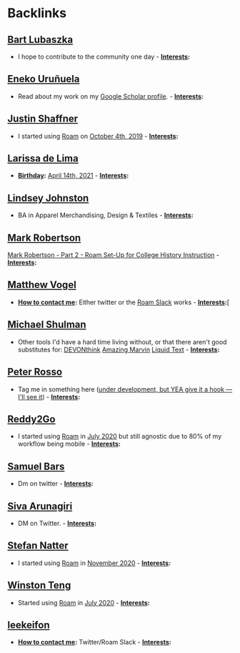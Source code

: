 
# Backlinks
## [Bart Lubaszka](<Bart Lubaszka.md>)
- I hope to contribute to the community one day
        - **[Interests](<Interests.md>):**

## [Eneko Uruñuela](<Eneko Uruñuela.md>)
- Read about my work on my [Google Scholar profile](https://scholar.google.com/citations?user=KLIjERgAAAAJ&hl=en).
        - **[Interests](<Interests.md>):**

## [Justin Shaffner](<Justin Shaffner.md>)
- I started using [Roam](<Roam.md>) on [October 4th, 2019](<October 4th, 2019.md>)
        - **[Interests](<Interests.md>):**

## [Larissa de Lima](<Larissa de Lima.md>)
- **[Birthday](<Birthday.md>):** [April 14th, 2021](<April 14th, 2021.md>)
        - **[Interests](<Interests.md>):**

## [Lindsey Johnston](<Lindsey Johnston.md>)
- BA in Apparel Merchandising, Design & Textiles
        - **[Interests](<Interests.md>):**

## [Mark Robertson](<Mark Robertson.md>)
[Mark Robertson - Part 2 - Roam Set-Up for College History Instruction](https://youtu.be/_QJ6Nt2r_xg)
        - **[Interests](<Interests.md>):**

## [Matthew Vogel](<Matthew Vogel.md>)
- **[How to contact me](<How to contact me.md>):** Either twitter or the [Roam Slack](<Roam Slack.md>) works 
        - **[Interests](<Interests.md>):**[

## [Michael Shulman](<Michael Shulman.md>)
- Other tools I'd have a hard time living without, or that there aren't good substitutes for: [DEVONthink](<DEVONthink.md>) [Amazing Marvin](<Amazing Marvin.md>) [Liquid Text](<Liquid Text.md>)
        - **[Interests](<Interests.md>):**

## [Peter Rosso](<Peter Rosso.md>)
- Tag me in something here ([under development, but YEA give it a hook — I'll see it]([Chat](<Chat.md>)))
        - **[Interests](<Interests.md>):**

## [Reddy2Go](<Reddy2Go.md>)
- I started using [Roam](<Roam.md>) in [July 2020](<July 2020.md>) but still agnostic due to 80% of my workflow being mobile
        - **[Interests](<Interests.md>):**

## [Samuel Bars](<Samuel Bars.md>)
- Dm on twitter
        - **[Interests](<Interests.md>):**

## [Siva Arunagiri](<Siva Arunagiri.md>)
- DM on Twitter.
        - **[Interests](<Interests.md>):**

## [Stefan Natter](<Stefan Natter.md>)
- I started using [Roam](<Roam.md>) in [November 2020](<November 2020.md>)
        - **[Interests](<Interests.md>):**

## [Winston Teng](<Winston Teng.md>)
- Started using [Roam](<Roam.md>) in [July 2020](<July 2020.md>)
        - **[Interests](<Interests.md>):**

## [leekeifon](<leekeifon.md>)
- **[How to contact me](<How to contact me.md>):** Twitter/Roam Slack
        - **[Interests](<Interests.md>):**

